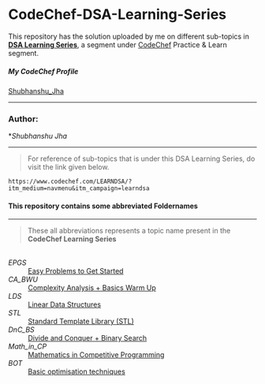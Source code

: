 # CodeChef-DSA-Learning-Series
This repository has the solution uploaded by me on different sub-topics in [**DSA Learning Series**](https://www.codechef.com/LEARNDSA/?itm_medium=navmenu&itm_campaign=learndsa), a segment under [CodeChef](https://www.codechef.com) Practice & Learn segment.

##### My CodeChef Profile
[Shubhanshu_Jha](https://www.codechef.com/users/shubhanshu_jha)

***
### Author:
**Shubhanshu Jha*
***

> For reference of sub-topics that is under this DSA Learning Series, do visit the link given below.
```
https://www.codechef.com/LEARNDSA/?itm_medium=navmenu&itm_campaign=learndsa
```

#### This repository contains some abbreviated Foldernames
----------------------------------------------------------------------------------
> These all abbreviations represents a topic name present in the ****CodeChef Learning Series****


<dl>
  <br>
  
  <dt><em>EPGS</em></dt>
  <dd><a href="https://www.codechef.com/CCSTART2">Easy Problems to Get Started</a></dd>

  <dt><em>CA_BWU</em></dt>
  <dd><a href="https://www.codechef.com/LRNDSA01">Complexity Analysis + Basics Warm Up</a></dd>
  
  <dt><em>LDS</em></dt>
    <dd><a href="https://www.codechef.com/LRNDSA02">Linear Data Structures</a></dd>

  <dt><em>STL</em></dt>
  <dd><a href="https://www.codechef.com/LRNDSA03">Standard Template Library (STL)</a></dd>
  
  <dt><em>DnC_BS</em></dt>
  <dd><a href="https://www.codechef.com/LRNDSA04">Divide and Conquer + Binary Search</a></dd>

  <dt><em>Math_in_CP</em></dt>
  <dd><a href="https://www.codechef.com/LRNDSA05">Mathematics in Competitive Programming</a></dd>
  
  <dt><em>BOT</em></dt>
  <dd><a href="https://www.codechef.com/LRNDSA06">Basic optimisation techniques</a></dd>
  
</dl>
